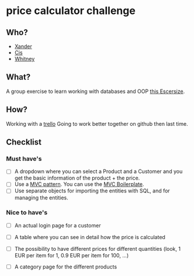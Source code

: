 # price calculator challenge

## Who?
- [Xander](https://github.com/xandervdh)
- [Cis](https://github.com/Beardificent)
- [Whitney](https://github.com/whitneyz)

## What?
A group exercise to learn working with databases and OOP
[this Escersize](challenge.md).

## How?
Working with a [trello]() 
Going to work better together on github then last time.

## Checklist
### Must have's

- [ ] A dropdown where you can select a Product and a Customer and you get the basic information of the product + the price.
- [ ] Use a [MVC pattern](https://en.wikipedia.org/wiki/Model%E2%80%93view%E2%80%93controller). You can use the [MVC Boilerplate](https://github.com/becodeorg/php-mvc-boilerplate).
- [ ] Use separate objects for importing the entities with SQL, and for managing the entities.

### Nice to have's

- [ ] An actual login page for a customer
- [ ] A table where you can see in detail how the price is calculated
- [ ] The possibility to have different prices for different quantities (look, 1 EUR per item for 1, 0.9 EUR per item for 100, ...)
- [ ] A category page for the different products

